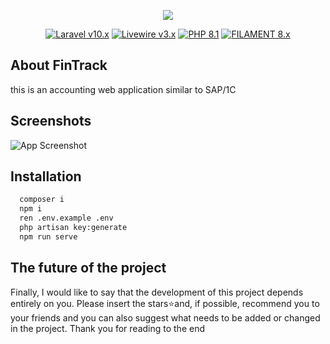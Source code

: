 
<p align="center">
  <img src="https://i.postimg.cc/0jfbBymv/logo.png" />
</p>

<p align="center">
    <a href="https://laravel.com"><img alt="Laravel v10.x" src="https://img.shields.io/badge/Laravel-v10.x-FF2D20?style=for-the-badge&logo=laravel"></a>
    <a href="https://livewire.laravel.com"><img alt="Livewire v3.x" src="https://img.shields.io/badge/Livewire-v3.x-FB70A9?style=for-the-badge"></a>
    <a href="https://php.net"><img alt="PHP 8.1" src="https://img.shields.io/badge/PHP-8.1-777BB4?style=for-the-badge&logo=php"></a>
    <a href="https://filamentadmin.com/docs/3.x/admin/installation">
        <img alt="FILAMENT 8.x" src="https://img.shields.io/badge/FILAMENT-3.x-EBB304?style=for-the-badge">
    </a>
</p>

## About FinTrack
this is an accounting web application similar to SAP/1C

## Screenshots

![App Screenshot](https://via.placeholder.com/468x300?text=App+Screenshot+Here)


## Installation
```bash
  composer i 
  npm i
  ren .env.example .env
  php artisan key:generate
  npm run serve
```
    
## The future of the project
Finally, I would like to say that the development of this project depends entirely on you. Please insert the stars⭐and, if possible, recommend you to your friends and you can also suggest what needs to be added or changed in the project.
Thank you for reading to the end

